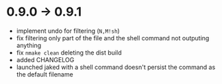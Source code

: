 0.9.0 -> 0.9.1
==============

* implement undo for filtering (`N,M!sh`)
* fix filtering only part of the file and the shell command not outputing anything
* fix `nmake clean` deleting the dist build
* added CHANGELOG
* launched jaked with a shell command doesn't persist the command as the default filename

